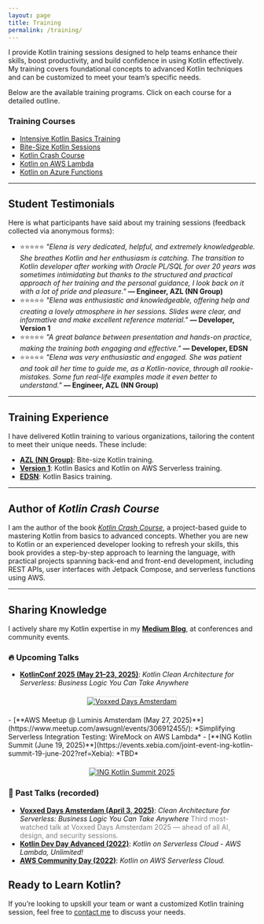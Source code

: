 ```yaml
---
layout: page
title: Training
permalink: /training/
---
```



I provide Kotlin training sessions designed to help teams enhance their skills, boost productivity, and build confidence in using Kotlin effectively. My training covers foundational concepts to advanced Kotlin techniques and can be customized to meet your team’s specific needs.

Below are the available training programs. Click on each course for a detailed outline.

### Training Courses
- [Intensive Kotlin Basics Training](/training/kotlin-basics/)
- [Bite-Size Kotlin Sessions](/training/bite-size-kotlin/)
- [Kotlin Crash Course](/training/kotlin-crash-course/)
- [Kotlin on AWS Lambda](/training/kotlin-aws-lambda/)
- [Kotlin on Azure Functions](/training/kotlin-azure-functions/)

---


## Student Testimonials 

Here is what participants have said about my training sessions (feedback collected via anonymous forms):

- ⭐⭐⭐⭐⭐ *"Elena is very dedicated, helpful, and extremely knowledgeable. She breathes Kotlin and her enthusiasm is catching. The transition to Kotlin developer after working with Oracle PL/SQL for over 20 years was sometimes intimidating but thanks to the structured and practical approach of her training and the personal guidance, I look back on it with a lot of pride and pleasure."*
**— Engineer, AZL (NN Group)**
- ⭐⭐⭐⭐⭐ *"Elena was enthusiastic and knowledgeable, offering help and creating a lovely atmosphere in her sessions. Slides were clear, and informative and make excellent reference material."*
**— Developer, Version 1**
- ⭐⭐⭐⭐⭐ *"A great balance between presentation and hands-on practice, making the training both engaging and effective."*
**— Developer, EDSN**
- ⭐⭐⭐⭐⭐ *"Elena was very enthusiastic and engaged. She was patient and took all her time to guide me, as a Kotlin-novice, through all rookie-mistakes. Some fun real-life examples made it even better to understand."*
**— Engineer, AZL (NN Group)**

---

## Training Experience
I have delivered Kotlin training to various organizations, tailoring the content to meet their unique needs. These include:

- **[AZL (NN Group)](https://www.azl.eu/)**: Bite-size Kotlin training.
- **[Version 1](https://www.version1.com/)**: Kotlin Basics and Kotlin on AWS Serverless training.
- **[EDSN](https://www.edsn.nl/)**: Kotlin Basics training.

---

## Author of *Kotlin Crash Course*
I am the author of the book [*Kotlin Crash Course*](https://www.amazon.com/Kotlin-Crash-Course-Fast-track-programming/dp/9355516304), a project-based guide to mastering Kotlin from basics to advanced concepts. Whether you are new to Kotlin or an experienced developer looking to refresh your skills, this book provides a step-by-step approach to learning the language, with practical projects spanning back-end and front-end development, including REST APIs, user interfaces with Jetpack Compose, and serverless functions using AWS.

---

## Sharing Knowledge
I actively share my Kotlin expertise in my [**Medium Blog**](https://medium.com/@elenavanengelen), at conferences and community events.

### 🔥<a id="upcoming-talks"></a> Upcoming Talks

- [**KotlinConf 2025 (May 21–23, 2025)**](https://kotlinconf.com/speakers/2b9e0a69-6f25-4704-b819-bdbca519752f/): *Kotlin Clean Architecture for Serverless: Business Logic You Can Take Anywhere*
<div style="display: flex; flex-wrap: wrap; justify-content: center; gap: 20px; margin: 20px 0;">
    <a href="https://kotlinconf.com/speakers/2b9e0a69-6f25-4704-b819-bdbca519752f/" target="_blank">
      <img src="{{ '/assets/images/MeKotlinConf.jpeg' | relative_url }}" alt="Voxxed Days Amsterdam" style="max-width: 100%; height: auto; border: 1px solid #ddd; flex: 1 1 300px;">
    </a>
</div>
- [**AWS Meetup @ Luminis Amsterdam (May 27, 2025)**](https://www.meetup.com/awsugnl/events/306912455/): *Simplifying Serverless Integration Testing: WireMock on AWS Lambda*
- [**ING Kotlin Summit (June 19, 2025)**](https://events.xebia.com/joint-event-ing-kotlin-summit-19-june-202?ref=Xebia): *TBD*

  <div style="display: flex; flex-wrap: wrap; justify-content: center; gap: 20px; margin: 20px 0;">
    <a href="https://www.linkedin.com/posts/ing-nederland_join-tech-meetupsing-welcome-to-the-activity-7303424388031270913-mLRj" target="_blank">
      <img src="{{ '/assets/images/ing-kotlin-summit.jpeg' | relative_url }}" alt="ING Kotlin Summit 2025" style="max-width: 100%; height: auto; border: 1px solid #ddd; flex: 1 1 300px;">
    </a>
  </div>

### 🎤 Past Talks (recorded)
- [**Voxxed Days Amsterdam (April 3, 2025)**](https://www.youtube.com/watch?v=wz0GQbkrr1Q&list=PLRsbF2sD7JVpZ3O01elefwrp9l4yBWoXu&index=45&pp=iAQB): *Clean Architecture for Serverless: Business Logic You Can Take Anywhere*
  <span style="color:gray">Third most-watched talk at Voxxed Days Amsterdam 2025 — ahead of all AI, design, and security sessions.</span>
- [**Kotlin Dev Day Advanced (2022)**](https://kotlindevday.com/videos/kotlin-on-serverless-cloud-aws-lambda-unlimited-elena-van-engelen-maslova/): *Kotlin on Serverless Cloud - AWS Lambda, Unlimited!*
- [**AWS Community Day (2022)**](https://www.youtube.com/watch?v=GvAyaJZzQ5M): *Kotlin on AWS Serverless Cloud.*


## Ready to Learn Kotlin?
If you’re looking to upskill your team or want a customized Kotlin training session, feel free to [contact me](mailto:elenavanengelen@vintik.nl) to discuss your needs.
